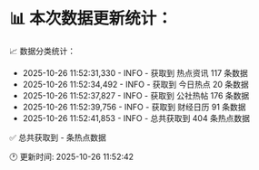 📊 本次数据更新统计：
==========================

📈 数据分类统计：
- 2025-10-26 11:52:31,330 - INFO - 获取到 热点资讯 117 条数据
- 2025-10-26 11:52:34,492 - INFO - 获取到 今日热点 20 条数据
- 2025-10-26 11:52:37,827 - INFO - 获取到 公社热帖 176 条数据
- 2025-10-26 11:52:39,756 - INFO - 获取到 财经日历 91 条数据
- 2025-10-26 11:52:41,853 - INFO - 总共获取到 404 条热点数据

✅ 总共获取到 - 条热点数据

🕐 更新时间: 2025-10-26 11:52:42
